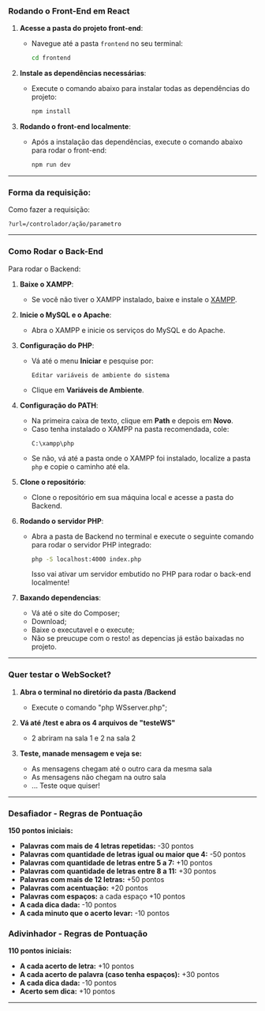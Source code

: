 ### Rodando o Front-End em React

1. **Acesse a pasta do projeto front-end**:
   - Navegue até a pasta `frontend` no seu terminal:
     ```bash
     cd frontend
     ```

2. **Instale as dependências necessárias**:
   - Execute o comando abaixo para instalar todas as dependências do projeto:
     ```bash
     npm install
     ```

3. **Rodando o front-end localmente**:
   - Após a instalação das dependências, execute o comando abaixo para rodar o front-end:
     ```bash
     npm run dev
     ```

---

### Forma da requisição:

Como fazer a requisição:

```
?url=/controlador/ação/parametro
```

---

### Como Rodar o Back-End

Para rodar o Backend:

1. **Baixe o XAMPP**:
   - Se você não tiver o XAMPP instalado, baixe e instale o [XAMPP](https://www.apachefriends.org/pt_br/index.html).

2. **Inicie o MySQL e o Apache**:
   - Abra o XAMPP e inicie os serviços do MySQL e do Apache.

3. **Configuração do PHP**:
   - Vá até o menu **Iniciar** e pesquise por:
     ```
     Editar variáveis de ambiente do sistema
     ```
   - Clique em **Variáveis de Ambiente**.

4. **Configuração do PATH**:
   - Na primeira caixa de texto, clique em **Path** e depois em **Novo**.
   - Caso tenha instalado o XAMPP na pasta recomendada, cole:
     ```
     C:\xampp\php
     ```
   - Se não, vá até a pasta onde o XAMPP foi instalado, localize a pasta `php` e copie o caminho até ela.

5. **Clone o repositório**:
   - Clone o repositório em sua máquina local e acesse a pasta do Backend.

6. **Rodando o servidor PHP**:
   - Abra a pasta de Backend no terminal e execute o seguinte comando para rodar o servidor PHP integrado:
     ```bash
     php -S localhost:4000 index.php
     ```
     Isso vai ativar um servidor embutido no PHP para rodar o back-end localmente!

7. **Baxando dependencias**:
   - Vá até o site do Composer;
   - Download;
   - Baixe o executavel e o execute;
   - Não se preucupe com o resto! as depencias já estão baixadas no projeto.

---

### Quer testar o WebSocket?

1. **Abra o terminal no diretório da pasta /Backend**
   - Execute o comando "php WSserver.php";

2. **Vá até /test e abra os 4 arquivos de "testeWS"**
   - 2 abriram na sala 1 e 2 na sala 2

3. **Teste, manade mensagem e veja se:**
   - As mensagens chegam até o outro cara da mesma sala 
   - As mensagens não chegam na outro sala
   - ... Teste oque quiser!

---

### Desafiador - Regras de Pontuação

**150 pontos iniciais:**

- **Palavras com mais de 4 letras repetidas:** -30 pontos
- **Palavras com quantidade de letras igual ou maior que 4:** -50 pontos
- **Palavras com quantidade de letras entre 5 a 7:** +10 pontos
- **Palavras com quantidade de letras entre 8 a 11:** +30 pontos
- **Palavras com mais de 12 letras:** +50 pontos
- **Palavras com acentuação:** +20 pontos
- **Palavras com espaços:** a cada espaço +10 pontos
- **A cada dica dada:** -10 pontos
- **A cada minuto que o acerto levar:** -10 pontos

### Adivinhador - Regras de Pontuação

**110 pontos iniciais:**

- **A cada acerto de letra:** +10 pontos
- **A cada acerto de palavra (caso tenha espaços):** +30 pontos
- **A cada dica dada:** -10 pontos
- **Acerto sem dica:** +10 pontos

---
